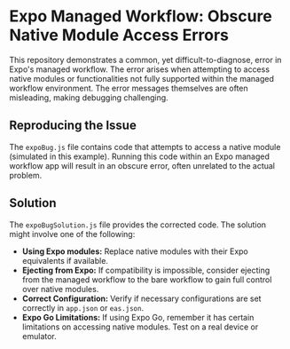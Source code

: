 # Expo Managed Workflow: Obscure Native Module Access Errors

This repository demonstrates a common, yet difficult-to-diagnose, error in Expo's managed workflow.  The error arises when attempting to access native modules or functionalities not fully supported within the managed workflow environment.  The error messages themselves are often misleading, making debugging challenging.

## Reproducing the Issue

The `expoBug.js` file contains code that attempts to access a native module (simulated in this example).  Running this code within an Expo managed workflow app will result in an obscure error, often unrelated to the actual problem.

## Solution

The `expoBugSolution.js` file provides the corrected code. The solution might involve one of the following:

* **Using Expo modules:** Replace native modules with their Expo equivalents if available.
* **Ejecting from Expo:** If compatibility is impossible, consider ejecting from the managed workflow to the bare workflow to gain full control over native modules.
* **Correct Configuration:**  Verify if necessary configurations are set correctly in `app.json` or `eas.json`.
* **Expo Go Limitations:** If using Expo Go, remember it has certain limitations on accessing native modules.  Test on a real device or emulator.